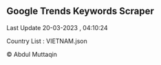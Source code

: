 

## Google Trends Keywords Scraper 
 
Last Update 20-03-2023 , 04:10:24

Country List :
VIETNAM.json



© Abdul Muttaqin 
